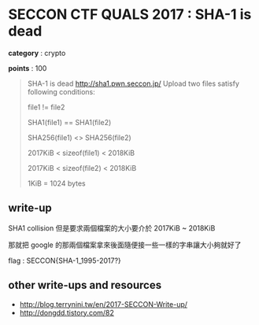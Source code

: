 # SECCON CTF QUALS 2017 : SHA-1 is dead

**category** : crypto

**points** : 100

> SHA-1 is dead http://sha1.pwn.seccon.jp/ Upload two files satisfy following conditions:
>
> file1 != file2
>
> SHA1(file1) == SHA1(file2)
>
> SHA256(file1) <> SHA256(file2)
>
> 2017KiB < sizeof(file1) < 2018KiB
>
> 2017KiB < sizeof(file2) < 2018KiB
>
> 1KiB = 1024 bytes

## write-up

SHA1 collision 但是要求兩個檔案的大小要介於 2017KiB ~ 2018KiB

那就把 google 的那兩個檔案拿來後面隨便接一些一樣的字串讓大小夠就好了

flag : SECCON{SHA-1_1995-2017?}

## other write-ups and resources

* http://blog.terrynini.tw/en/2017-SECCON-Write-up/
* http://dongdd.tistory.com/82
